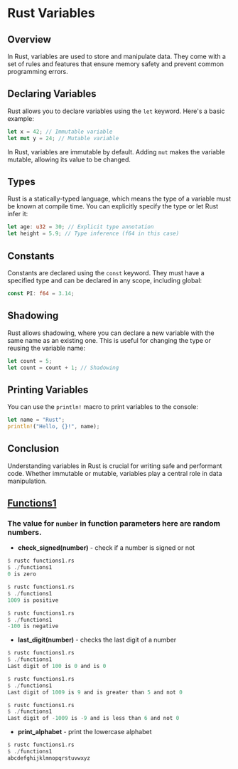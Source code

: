# Rust Variables

## Overview

In Rust, variables are used to store and manipulate data. They come with a set of rules and features that ensure memory safety and prevent common programming errors.

## Declaring Variables

Rust allows you to declare variables using the `let` keyword. Here's a basic example:

```rust
let x = 42; // Immutable variable
let mut y = 24; // Mutable variable
```

In Rust, variables are immutable by default. Adding `mut` makes the variable mutable, allowing its value to be changed.

## Types
Rust is a statically-typed language, which means the type of a variable must be known at compile time. You can explicitly specify the type or let Rust infer it:

```rust
let age: u32 = 30; // Explicit type annotation
let height = 5.9; // Type inference (f64 in this case)
```

## Constants
Constants are declared using the `const` keyword. They must have a specified type and can be declared in any scope, including global:

```rust
const PI: f64 = 3.14;
```

## Shadowing
Rust allows shadowing, where you can declare a new variable with the same name as an existing one. This is useful for changing the type or reusing the variable name:

```rust
let count = 5;
let count = count + 1; // Shadowing
```

## Printing Variables
You can use the `println!` macro to print variables to the console:

```rust
let name = "Rust";
println!("Hello, {}!", name);
```

## Conclusion
Understanding variables in Rust is crucial for writing safe and performant code. Whether immutable or mutable, variables play a central role in data manipulation.


## [Functions1](./src/functions1.rs)
### The value for `number` in function parameters here are random numbers.
- **check_signed(number)** - check if a number is signed or not
```rust
$ rustc functions1.rs
$ ./functions1
0 is zero

$ rustc functions1.rs
$ ./functions1
1009 is positive

$ rustc functions1.rs
$ ./functions1
-100 is negative
```
- **last_digit(number)** - checks the last digit of a number
```rust
$ rustc functions1.rs
$ ./functions1
Last digit of 100 is 0 and is 0

$ rustc functions1.rs
$ ./functions1
Last digit of 1009 is 9 and is greater than 5 and not 0

$ rustc functions1.rs
$ ./functions1
Last digit of -1009 is -9 and is less than 6 and not 0
```

- **print_alphabet** - print the lowercase alphabet
```rust
$ rustc functions1.rs
$ ./functions1
abcdefghijklmnopqrstuvwxyz
```